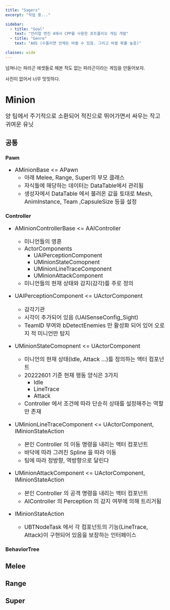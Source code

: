 ```yaml
---
title: "Sagers"
excerpt: "작업 중..."

sidebar:
  - title: "Goal"
    text: "언리얼 엔진 4에서 CPP를 사용한 포트폴리오 게임 개발"
  - title: "Genre"
    text: "AOS (수틀리면 언제든 바뀔 수 있음. 그리고 바뀔 확률 높음)"

classes: wide
---
```


<style type="text/css">
  ul {
    font-size: 13pt; 
  }
</style>

넘쳐나는 파라곤 에셋들로 해본 적도 없는 파라곤이라는 게임을 만들어보자.

사진이 없어서 너무 밋밋하다.

# Minion

<font size="4">양 팀에서 주기적으로 소환되어 적진으로 뛰어가면서 싸우는 작고 귀여운 유닛</font>

## 공통

### Pawn

* AMinionBase <= APawn
  * 아래 Melee, Range, Super의 부모 클래스
  * 자식들에 해당하는 데이터는 DataTable에서 관리됨
  * 생성자에서 DataTable 에서 불러온 값을 토대로 Mesh, AnimInstance, Team ,CapsuleSize 등을 설정
                     

### Controller

* AMinionControllerBase <= AAIController
  * 미니언들의 영혼
  * ActorComponents
    * UAIPerceptionComponent
    * UMinionStateComopnent
    * UMinionLineTraceComponent
    * UMinionAttackComponent
  * 미니언들의 현재 상태와 감지(감각)를 주로 정의

* UAIPerceptionComponent <= UActorComponent
  * 감각기관
  * 시각이 추가되어 있음 (UAISenseConfig_Sight)
  * TeamID 부여와 bDetectEnemies 만 활성화 되어 있어 오로지 적 미니언만 탐지

* UMinionStateComopnent <= UActorComponent
  * 미니언의 현재 상태(Idle, Attack ...)를 정의하는 액터 컴포넌트
  * 20222601 기준 현재 행동 양식은 3가지
    * Idle
    * LineTrace
    * Attack
  * Controller 에서 조건에 따라 단순히 상태를 설정해주는 역할만 존재

* UMinionLineTraceComponent <= UActorComponent, IMinionStateAction
  * 본인 Controller 의 이동 명령을 내리는 액터 컴포넌트
  * 바닥에 따라 그려진 Spline 을 따라 이동
  * 팀에 따라 정방향, 역방향으로 달린다

* UMinionAttackComponent <= UActorComponent, IMinionStateAction
  * 본인 Controller 의 공격 명령을 내리는 액터 컴포넌트
  * AIController 의 Perception 의 감지 여부에 의해 트리거됨

* IMinionStateAction
  * UBTNodeTask 에서 각 컴포넌트의 기능(LineTrace, Attack)이 구현되어 있음을 보장하는 인터페이스

### BehaviorTree

## Melee

## Range

## Super
